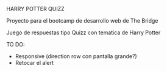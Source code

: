 HARRY POTTER QUIZZ

Proyecto para el bootcamp de desarrollo web de The Bridge

Juego de respuestas tipo Quizz con tematica de Harry Potter

TO DO:
 - Responsive (direction row con pantalla grande?)
 - Retocar el alert
